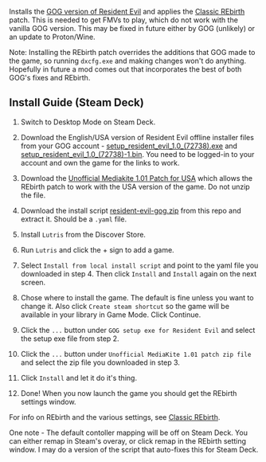 Installs the [GOG version of Resident Evil](https://www.gog.com/game/resident_evil) and applies the [Classic REbirth](https://classicrebirth.com/index.php/downloads/resident-evil-classic-rebirth/) patch. This is needed to get FMVs to play, which do not work with the vanilla GOG version. This may be fixed in future either by GOG (unlikely) or an update to Proton/Wine.

Note: Installing the REbirth patch overrides the additions that GOG made to the game, so running `dxcfg.exe` and making changes won't do anything. Hopefully in future a mod comes out that incorporates the best of both GOG's fixes and REbirth.


## **Install Guide (Steam Deck)**
1. Switch to Desktop Mode on Steam Deck.

2. Download the English/USA version of Resident Evil offline installer files from your GOG account - [setup_resident_evil_1.0_(72738).exe](https://www.gog.com/downloads/resident_evil/en1installer0) and [setup_resident_evil_1.0_(72738)-1.bin](https://www.gog.com/downloads/resident_evil/en1installer1). You need to be logged-in to your account and own the game for the links to work. 

3. Download the [Unofficial Mediakite 1.01 Patch for USA](https://www.nexusmods.com/residentevil1996/mods/25?tab=files) which allows the REbirth patch to work with the USA version of the game. Do not unzip the file.

4. Download the install script [resident-evil-gog.zip](https://github.com/eskay993/gamefiles/blob/main/resident-evil/resident-evil-gog.zip) from this repo and extract it. Should be a `.yaml` file.

5. Install `Lutris` from the Discover Store.

6. Run `Lutris` and click the + sign to add a game.
   
7. Select `Install from local install script` and point to the yaml file you downloaded in step 4. Then click `Install` and `Install` again on the next screen.

8. Chose where to install the game. The default is fine unless you want to change it. Also click `Create steam shortcut` so the game will be available in your library in Game Mode. Click Continue.
   
9. Click the `...` button under `GOG setup exe for Resident Evil` and select the setup exe file from step 2.

10. Click the `...` button under `Unofficial MediaKite 1.01 patch zip file` and select the zip file you downloaded in step 3.

11. Click `Install` and let it do it's thing. 

12. Done! When you now launch the game you should get the REbirth settings window.

For info on REbirth and the various settings, see [Classic REbirth](https://classicrebirth.com/index.php/downloads/resident-evil-classic-rebirth/).

One note - The default contoller mapping will be off on Steam Deck. You can either remap in Steam's overay, or click remap in the REbirth setting window. I may do a version of the script that auto-fixes this for Steam Deck.